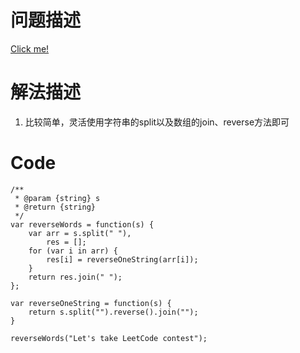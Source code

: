 # 问题描述

[Click me!](https://leetcode.com/problems/reverse-words-in-a-string-iii/description/)

# 解法描述

1. 比较简单，灵活使用字符串的split以及数组的join、reverse方法即可

# Code

```
/**
 * @param {string} s
 * @return {string}
 */
var reverseWords = function(s) {
    var arr = s.split(" "),
        res = [];
    for (var i in arr) {
        res[i] = reverseOneString(arr[i]);
    }
    return res.join(" ");
};

var reverseOneString = function(s) {
    return s.split("").reverse().join("");
}

reverseWords("Let's take LeetCode contest");
```
